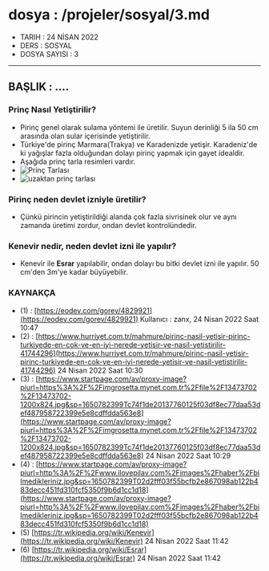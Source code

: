 # dosya : /projeler/sosyal/3.md
- TARIH : 24 NİSAN 2022
- DERS : SOSYAL
- DOSYA SAYISI : 3
-------------------------

## BAŞLIK : ....
### Prinç Nasıl Yetiştirilir?
- Pirinç genel olarak sulama yöntemi ile üretilir. Suyun derinliği 5 ila 50 cm arasında olan sular içerisinde yetiştirilir.
- Türkiye'de pirinç Marmara(Trakya) ve Karadenizde yetişir. Karadeniz'de ki yağışlar fazla olduğundan dolayı pirinç yapmak için gayet idealdir. 
- Aşağıda prinç tarla resimleri vardır.
- ![Prinç Tarlası](https://www.startpage.com/av/proxy-image?piurl=https%3A%2F%2Fimgrosetta.mynet.com.tr%2Ffile%2F13473702%2F13473702-1200x824.jpg&sp=1650782399Tc74f1de20137760125f03df8ec77daa53def487958722399e5e8cdffdda563e8 "Prinç Tarlası")
- ![uzaktan prinç tarlası](https://www.startpage.com/av/proxy-image?piurl=http%3A%2F%2Fwww.ilovepilav.com%2Fimages%2Fhaber%2Fbilmedikleriniz.jpg&sp=1650782399T02d2fff03f55bcfb2e867098ab122b483decc451fd310fcf5350f9b6d1cc1d18 "uzaktan prinç tarlası")
### Pirinç neden devlet izniyle üretilir?
- Çünkü pirincin yetiştirildiği alanda çok fazla sivrisinek olur ve aynı zamanda üretimi zordur, ondan devlet kontrolündedir.
### Kenevir nedir,  neden devlet izni ile yapılır?
- Kenevir ile **Esrar** yapılabilir, ondan dolayı bu bitki devlet izni ile yapılır. 50 cm'den 3m'ye kadar büyüyebilir.

### KAYNAKÇA 
- (1) : [https://eodev.com/gorev/4829921](https://eodev.com/gorev/4829921) Kullanıcı : zanx, 24 Nisan 2022 Saat 10:47
- (2) : [https://www.hurriyet.com.tr/mahmure/pirinc-nasil-yetisir-pirinc-turkiyede-en-cok-ve-en-iyi-nerede-yetisir-ve-nasil-yetistirilir-41744296](https://www.hurriyet.com.tr/mahmure/pirinc-nasil-yetisir-pirinc-turkiyede-en-cok-ve-en-iyi-nerede-yetisir-ve-nasil-yetistirilir-41744296) 24 Nisan 2022 Saat 10:30
- (3) : [https://www.startpage.com/av/proxy-image?piurl=https%3A%2F%2Fimgrosetta.mynet.com.tr%2Ffile%2F13473702%2F13473702-1200x824.jpg&sp=1650782399Tc74f1de20137760125f03df8ec77daa53def487958722399e5e8cdffdda563e8](https://www.startpage.com/av/proxy-image?piurl=https%3A%2F%2Fimgrosetta.mynet.com.tr%2Ffile%2F13473702%2F13473702-1200x824.jpg&sp=1650782399Tc74f1de20137760125f03df8ec77daa53def487958722399e5e8cdffdda563e8) 24 Nisan 2022 Saat 10:29
- (4) : [https://www.startpage.com/av/proxy-image?piurl=http%3A%2F%2Fwww.ilovepilav.com%2Fimages%2Fhaber%2Fbilmedikleriniz.jpg&sp=1650782399T02d2fff03f55bcfb2e867098ab122b483decc451fd310fcf5350f9b6d1cc1d18](https://www.startpage.com/av/proxy-image?piurl=http%3A%2F%2Fwww.ilovepilav.com%2Fimages%2Fhaber%2Fbilmedikleriniz.jpg&sp=1650782399T02d2fff03f55bcfb2e867098ab122b483decc451fd310fcf5350f9b6d1cc1d18)
- (5) [https://tr.wikipedia.org/wiki/Kenevir](https://tr.wikipedia.org/wiki/Kenevir) 24 Nisan 2022 Saat 11:42
- (6) [https://tr.wikipedia.org/wiki/Esrar](https://tr.wikipedia.org/wiki/Esrar) 24 Nisan 2022 Saat 11:42
